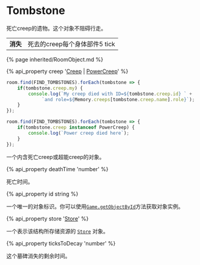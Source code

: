 # Tombstone

<img src="img/tombstone.gif" alt="" align="right" />

死亡creep的遗物。这个对象不阻碍行走。

<table class="table gameplay-info">
    <tbody>
    <tr>
        <td><strong>消失</strong></td>
        <td>死去的creep每个身体部件5 tick</td>
    </tr>
    </tbody>
</table>

{% page inherited/RoomObject.md %}

{% api_property creep '<a href="#Creep">Creep</a> | <a href="#PowerCreep">PowerCreep</a>' %}

```javascript
room.find(FIND_TOMBSTONES).forEach(tombstone => {
    if(tombstone.creep.my) {
        console.log(`My creep died with ID=${tombstone.creep.id} ` +
             `and role=${Memory.creeps[tombstone.creep.name].role}`);   
    }    
});
```
```javascript
room.find(FIND_TOMBSTONES).forEach(tombstone => {
    if(tombstone.creep instanceof PowerCreep) {
        console.log(`Power creep died here`);   
    }    
});
````

一个内含死亡creep或超能creep的对象。

{% api_property deathTime 'number' %}

死亡时间。

{% api_property id string %}

一个唯一的对象标识。你可以使用<a href="#Game.getObjectById"><code>Game.getObjectById</code></a>方法获取对象实例。


{% api_property store '<a href="#Store">Store</a>' %}

一个表示该结构所存储资源的 [`Store`](#Store) 对象。


{% api_property ticksToDecay 'number' %}

这个墓碑消失的剩余时间。




